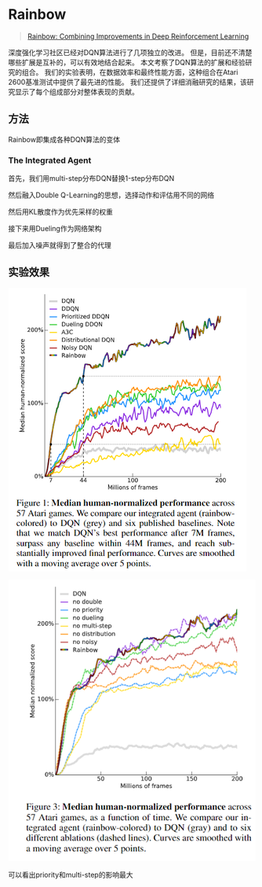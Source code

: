 # Rainbow



> [Rainbow: Combining Improvements in Deep Reinforcement Learning](https://arxiv.org/pdf/1710.02298.pdf)

深度强化学习社区已经对DQN算法进行了几项独立的改进。 但是，目前还不清楚哪些扩展是互补的，可以有效地结合起来。 本文考察了DQN算法的扩展和经验研究的组合。 我们的实验表明，在数据效率和最终性能方面，这种组合在Atari 2600基准测试中提供了最先进的性能。 我们还提供了详细消融研究的结果，该研究显示了每个组成部分对整体表现的贡献。

## 方法

Rainbow即集成各种DQN算法的变体

### The Integrated Agent

首先，我们用multi-step分布DQN替换1-step分布DQN

然后融入Double Q-Learning的思想，选择动作和评估用不同的网络

然后用KL散度作为优先采样的权重

接下来用Dueling作为网络架构

最后加入噪声就得到了整合的代理

## 实验效果

![](../../.gitbook/assets/image-28.png)

![](../../.gitbook/assets/image-35.png)

可以看出priority和multi-step的影响最大

